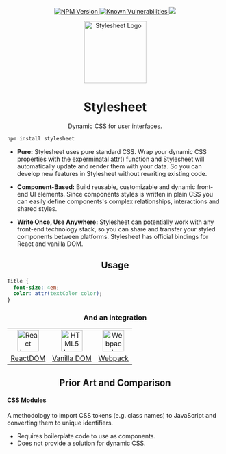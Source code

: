 <div align="center" href="">
    <p>
        <a href="https://npm.im/stylesheet">
            <img src="https://img.shields.io/npm/v/stylesheet.svg"
                 alt="NPM Version" />
        </a>
        <a href="https://snyk.io/test/github/500tech/stylesheet">
            <img src="https://snyk.io/test/github/500tech/stylesheet/badge.svg"
                 alt="Known Vulnerabilities"
                 data-canonical-src="https://snyk.io/test/github/500tech/stylesheet" />
        </a>
        <img src="https://travis-ci.org/500tech/stylesheet.svg?branch=master" />
    </p>
    <img height="145" src="https://cdn.rawgit.com/500tech/stylesheet/master/assets/stylesheet.svg" alt="Stylesheet Logo" align="center" />
    <h1>Stylesheet</h1>
    <p>Dynamic CSS for user interfaces.</p>
</div>

```bash
npm install stylesheet
```

 - **Pure:** Stylesheet uses pure standard CSS. Wrap your dynamic CSS properties with the experminatal attr() function and Stylesheet will automatically update and render them with your data. So you can develop new features in Stylesheet without rewriting existing code.
 
 - **Component-Based:** Build reusable, customizable and dynamic front-end UI elements. Since components styles is written in plain CSS you can easily define components's complex relationships, interactions and shared styles.
 
 - **Write Once, Use Anywhere:** Stylesheet can potentially work with any front-end technology stack, so you can share and transfer your styled components between platforms. Stylesheet has official bindings for React and vanilla DOM.

<h2 align="center">Usage</h2>

```CSS
Title {
  font-size: 4em;
  color: attr(textColor color);
}
```

<h3 align="center">And an integration</h3>

<div align="center">
<table align="center">
    <tr>
        <td align="center">
            <a href="https://github.com/500tech/stylesheet/tree/master/react-dom">
                <img width="50" src="https://cdn.rawgit.com/500tech/stylesheet/master/assets/react.svg" alt="React Logo" align="center">
            </a>
        </td>
        <td align="center">
            <a href="https://github.com/500tech/stylesheet/tree/master/vanilla-dom">
                <img width="50" src="https://cdn.rawgit.com/500tech/stylesheet/master/assets/dom.svg" alt="HTML5 Logo" align="center">
            </a>
        </td>
        <td align="center">
          <a href="https://github.com/500tech/stylesheet/tree/master/loader">
              <img width="50" src="https://cdn.rawgit.com/500tech/stylesheet/master/assets/webpack.svg" alt="Webpack Logo" align="center">
          </a>
        </td>
    </tr>
    <tr>
        <td align="center">
            <a href="https://github.com/500tech/stylesheet/tree/master/react-dom">ReactDOM</a>
        </td>
        <td align="center">
            <a href="https://github.com/500tech/stylesheet/tree/master/vanilla-dom">Vanilla DOM</a>
        </td>
        <td align="center">
            <a href="https://github.com/500tech/stylesheet/tree/master/loader">Webpack</a>
        </td>
    </tr>
</table>
</div>

<h2 align="center">Prior Art and Comparison</h2>

#### CSS Modules
A methodology to import CSS tokens (e.g. class names) to JavaScript and converting them to unique identifiers.

 - Requires boilerplate code to use as components.
 - Does not provide a solution for dynamic CSS.

